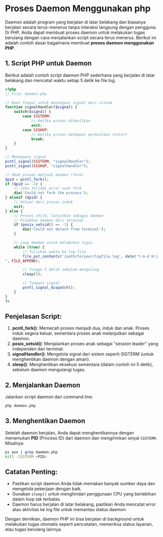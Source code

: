 # Proses Daemon Menggunakan php

Daemon adalah program yang berjalan di latar belakang dan biasanya berjalan secara terus-menerus tanpa interaksi langsung dengan pengguna. Di PHP, Anda dapat membuat proses daemon untuk melakukan tugas berulang dengan cara menjalankan script secara terus menerus. Berikut ini adalah contoh dasar bagaimana membuat **proses daemon menggunakan PHP**.

## 1. Script PHP untuk Daemon

Berikut adalah contoh script daemon PHP sederhana yang berjalan di latar belakang dan mencatat waktu setiap 5 detik ke file log.

```php
<?php
// File: daemon.php

// Buat fungsi untuk menangani signal dari sistem
function signalHandler($signal) {
    switch($signal) {
        case SIGTERM:
            // Ketika proses dihentikan
            exit;
        case SIGHUP:
            // Ketika proses mendapat permintaan restart
            break;
    }
}

// Menangani signal
pcntl_signal(SIGTERM, "signalHandler");
pcntl_signal(SIGHUP, "signalHandler");

// Ubah proses menjadi daemon (fork)
$pid = pcntl_fork();
if ($pid == -1) {
    // Jika terjadi error saat fork
    die('Could not fork the process');
} elseif ($pid) {
    // Keluar dari proses induk
    exit;
} else {
    // Proses child, lanjutkan sebagai daemon
    // Pisahkan daemon dari terminal
    if (posix_setsid() == -1) {
        die('Could not detach from terminal');
    }

    // Loop daemon untuk melakukan tugas
    while (true) {
        // Tuliskan waktu ke log file
        file_put_contents('/path/to/your/logfile.log', date('Y-m-d H:i:s') . "
", FILE_APPEND);

        // Tunggu 5 detik sebelum mengulang
        sleep(5);

        // Tangani signal
        pcntl_signal_dispatch();
    }
}
?>
```

## Penjelasan Script:

1. **pcntl_fork()**: Memecah proses menjadi dua, induk dan anak. Proses induk segera keluar, sementara proses anak melanjutkan sebagai daemon.
2. **posix_setsid()**: Menjalankan proses anak sebagai "session leader" yang independen dari terminal.
3. **signalHandler()**: Mengelola signal dari sistem seperti SIGTERM (untuk menghentikan daemon dengan aman).
4. **sleep()**: Menghentikan eksekusi sementara (dalam contoh ini 5 detik), sebelum daemon mengulangi tugas.

## 2. Menjalankan Daemon

Jalankan script daemon dari command line:

```bash
php daemon.php
```

## 3. Menghentikan Daemon

Setelah daemon berjalan, Anda dapat menghentikannya dengan menemukan **PID** (Process ID) dari daemon dan mengirimkan sinyal `SIGTERM`. Misalnya:

```bash
ps aux | grep daemon.php
kill -SIGTERM <PID>
```

## Catatan Penting:

- Pastikan script daemon Anda tidak memakan banyak sumber daya dan mengelola pekerjaan dengan baik.
- Gunakan `sleep()` untuk menghindari penggunaan CPU yang berlebihan dalam loop tak terbatas.
- Daemon harus berjalan di latar belakang, pastikan Anda mencatat error atau aktivitas ke log file untuk memantau status daemon.

Dengan demikian, daemon PHP ini bisa berjalan di background untuk melakukan tugas otomatis seperti pencatatan, memeriksa status layanan, atau tugas berulang lainnya.

